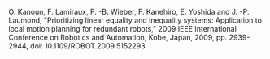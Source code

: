 O. Kanoun, F. Lamiraux, P. -B. Wieber, F. Kanehiro, E. Yoshida and J. -P. Laumond, "Prioritizing linear equality and inequality systems: Application to local motion planning for redundant robots," 2009 IEEE International Conference on Robotics and Automation, Kobe, Japan, 2009, pp. 2939-2944, doi: 10.1109/ROBOT.2009.5152293.
